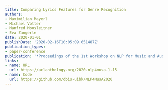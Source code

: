 ```yaml
---
title: Comparing Lyrics Features for Genre Recognition
authors:
- Maximilian Mayerl
- Michael Vötter
- Manfred Moosleitner
- Eva Zangerle
date: 2020-01-01
publishDate: '2020-02-16T10:05:09.651487Z'
publication_types:
- paper-conference
publication: '*Proceedings of the 1st Workshop on NLP for Music and Audio (NLP4MusA)*'
links:
- name: URL
  url: https://aclanthology.org/2020.nlp4musa-1.15
- name: Code
  url: https://github.com/dbis-uibk/NLP4MusA2020
---
```

